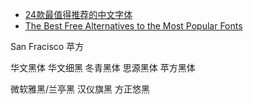 - [24款最值得推荐的中文字体](http://cnfeat.com/blog/2015/05/22/a-24-chinese-fonts/)
- [The Best Free Alternatives to the Most Popular Fonts](http://blog.spoongraphics.co.uk/articles/the-best-free-alternatives-to-the-most-popular-fonts)

San Fracisco
苹方

华文黑体 华文细黑
冬青黑体
思源黑体
苹方黑体

微软雅黑/兰亭黑
汉仪旗黑
方正悠黑

